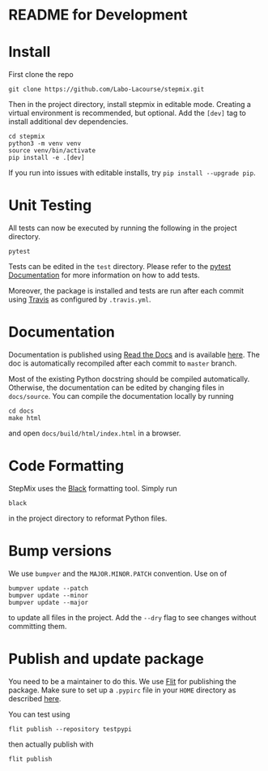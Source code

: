README for Development
==============================
# Install
First clone the repo 
```
git clone https://github.com/Labo-Lacourse/stepmix.git
``` 
Then in the project directory, install stepmix in editable mode. Creating a virtual environment is recommended, but
optional. Add the ```[dev]``` tag to install additional dev dependencies.
```
cd stepmix
python3 -m venv venv
source venv/bin/activate
pip install -e .[dev]
``` 
If you run into issues with editable installs, try ```pip install --upgrade pip```.

# Unit Testing
All tests can now be executed by running the following in the project directory.
```
pytest
``` 
Tests can be edited in the ```test``` directory. Please refer to the [pytest Documentation](https://docs.pytest.org/en/7.1.x/getting-started.html) for more
information on how to add tests. 

Moreover, the package is installed and tests are run after each commit using [Travis](https://www.travis-ci.com/) as configured by ```.travis.yml```.

# Documentation
Documentation is published using [Read the Docs](https://readthedocs.org/) and is available
[here](https://stepmix.readthedocs.io/en/latest/). The doc is automatically recompiled after each
commit to ```master``` branch.

Most of the existing Python docstring should be compiled automatically. Otherwise, the documentation can be edited by
changing files in ```docs/source```. You can compile the documentation locally by running
```
cd docs
make html
``` 
and open ```docs/build/html/index.html``` in a browser.

# Code  Formatting
StepMix uses the [Black](https://github.com/psf/black) formatting tool. Simply run
```
black
``` 
in the project directory to reformat Python files.

# Bump versions
We use ```bumpver``` and the ```MAJOR.MINOR.PATCH``` convention. Use on of
```
bumpver update --patch 
bumpver update --minor 
bumpver update --major 
```
to update all files in the project. Add the ```--dry``` flag to 
see changes without committing them.

# Publish and update package
You need to be a maintainer to do this. We use [Flit](https://flit.pypa.io/en/stable/) for publishing the package. Make sure to set up
a ```.pypirc``` file in your ```HOME``` directory as described [here](https://flit.pypa.io/en/latest/upload.html).

You can test using  
```
flit publish --repository testpypi
``` 
then actually publish with
```
flit publish
``` 

